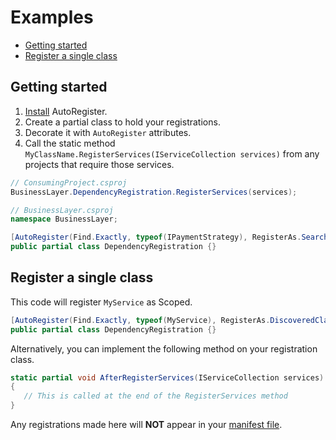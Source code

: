 # Examples

* [Getting started](#getting-started)
* [Register a single class](#register-a-single-class)


<a id="getting-started"></a>
## Getting started
1. [Install](./installation.md) AutoRegister.
1. Create a partial class to hold your registrations.
1. Decorate it with `AutoRegister` attributes.
1. Call the static method `MyClassName.RegisterServices(IServiceCollection services)`
   from any projects that require those services.

```c#
// ConsumingProject.csproj
BusinessLayer.DependencyRegistration.RegisterServices(services);

// BusinessLayer.csproj
namespace BusinessLayer;

[AutoRegister(Find.Exactly, typeof(IPaymentStrategy), RegisterAs.SearchedType, WithLifetime.Scoped)]
public partial class DependencyRegistration {}
```

<a id="register-a-single-class"></a>
## Register a single class
This code will register `MyService` as Scoped.
```c#
[AutoRegister(Find.Exactly, typeof(MyService), RegisterAs.DiscoveredClass, WithLifetime.Scoped)]
public partial class DependencyRegistration {}
```

Alternatively, you can implement the following method on your registration
class.

```c#
static partial void AfterRegisterServices(IServiceCollection services)
{
   // This is called at the end of the RegisterServices method
}
```

Any registrations made here will **NOT** appear in your
[manifest file](./source-control.md).